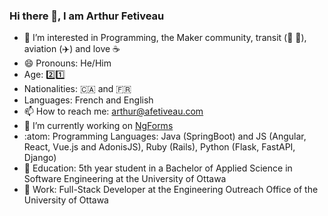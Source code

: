 ### Hi there 👋, I am Arthur Fetiveau

- 👀 I’m interested in Programming, the Maker community, transit (🚌 🚅), aviation (✈️) and love ☕
- 😄 Pronouns: He/Him
- Age: 2️⃣1️⃣
- Nationalities: 🇨🇦 and 🇫🇷
- Languages: French and English
- 📫 How to reach me: arthur@afetiveau.com
- 🔭 I’m currently working on [NgForms](https://forms.outstem.io/#/uOttawa)
- :atom: Programming Languages: Java (SpringBoot) and JS (Angular, React, Vue.js and AdonisJS), Ruby (Rails), Python (Flask, FastAPI, Django)
- 🏫 Education: 5th year student in a Bachelor of Applied Science in Software Engineering at the University of Ottawa
- 🏢 Work: Full-Stack Developer at the Engineering Outreach Office of the University of Ottawa
